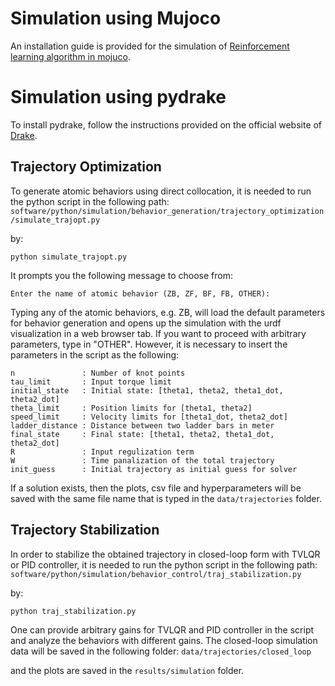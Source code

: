 # Simulation using Mujoco
An installation guide is provided for the simulation of [Reinforcement learning algorithm in mojuco](behavior_generation/reinforcement_learning/README.md).

# Simulation using pydrake
To install pydrake, follow the instructions provided on the official website of [Drake](https://drake.mit.edu/pip.html#stable-releases).

## Trajectory Optimization
To generate atomic behaviors using direct collocation, it is needed to run the python script in the following path:
`software/python/simulation/behavior_generation/trajectory_optimization/simulate_trajopt.py`

by:

```
python simulate_trajopt.py
```

It prompts you the following message to choose from:

`Enter the name of atomic behavior (ZB, ZF, BF, FB, OTHER):`

Typing any of the atomic behaviors, e.g. ZB, will load the default parameters for behavior generation and opens up the simulation with the urdf visualization in a web browser tab. If you want to proceed with arbitrary parameters, type in "OTHER". However, it is necessary to insert the parameters in the script as the following:
```
n               : Number of knot points
tau_limit       : Input torque limit
initial_state   : Initial state: [theta1, theta2, theta1_dot, theta2_dot]
theta_limit     : Position limits for [theta1, theta2]
speed_limit     : Velocity limits for [theta1_dot, theta2_dot]
ladder_distance : Distance between two ladder bars in meter
final_state     : Final state: [theta1, theta2, theta1_dot, theta2_dot]
R               : Input regulization term
W               : Time panalization of the total trajectory
init_guess      : Initial trajectory as initial guess for solver 
```
If a solution exists, then the plots, csv file and hyperparameters will be saved with the same file name that is typed in the `data/trajectories` folder. 

## Trajectory Stabilization

In order to stabilize the obtained trajectory in closed-loop form with TVLQR or PID controller, it is needed to run the python script in the following path:
`software/python/simulation/behavior_control/traj_stabilization.py`

by:

```
python traj_stabilization.py
```
One can provide arbitrary gains for TVLQR and PID controller in the script and analyze the behaviors with different gains. The closed-loop simulation data will be saved in the following folder:
`data/trajectories/closed_loop`

and the plots are saved in the `results/simulation` folder. 


